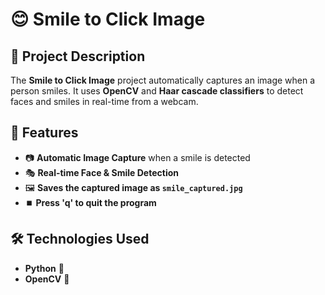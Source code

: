 # 😊 Smile to Click Image  

## 📌 Project Description  
The **Smile to Click Image** project automatically captures an image when a person smiles. It uses **OpenCV** and **Haar cascade classifiers** to detect faces and smiles in real-time from a webcam.  

## 🚀 Features  
- 📷 **Automatic Image Capture** when a smile is detected  
- 🎭 **Real-time Face & Smile Detection**  
- 🖼️ **Saves the captured image as `smile_captured.jpg`**  
- ⏹️ **Press 'q' to quit the program**  

## 🛠️ Technologies Used  
- **Python** 🐍  
- **OpenCV** 👀  
